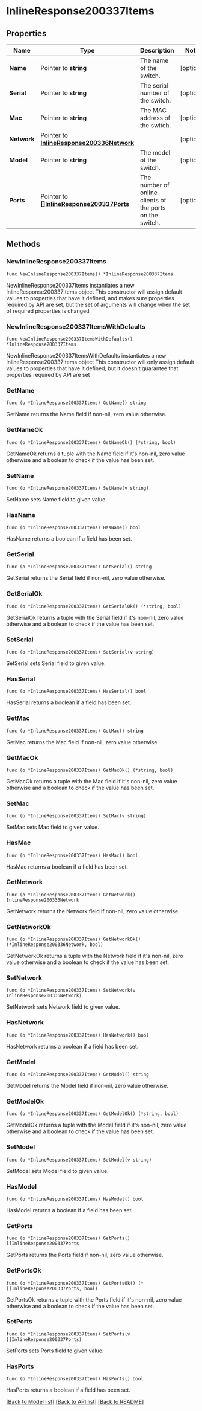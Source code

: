 # InlineResponse200337Items

## Properties

Name | Type | Description | Notes
------------ | ------------- | ------------- | -------------
**Name** | Pointer to **string** | The name of the switch. | [optional] 
**Serial** | Pointer to **string** | The serial number of the switch. | [optional] 
**Mac** | Pointer to **string** | The MAC address of the switch. | [optional] 
**Network** | Pointer to [**InlineResponse200336Network**](InlineResponse200336Network.md) |  | [optional] 
**Model** | Pointer to **string** | The model of the switch. | [optional] 
**Ports** | Pointer to [**[]InlineResponse200337Ports**](InlineResponse200337Ports.md) | The number of online clients of the ports on the switch. | [optional] 

## Methods

### NewInlineResponse200337Items

`func NewInlineResponse200337Items() *InlineResponse200337Items`

NewInlineResponse200337Items instantiates a new InlineResponse200337Items object
This constructor will assign default values to properties that have it defined,
and makes sure properties required by API are set, but the set of arguments
will change when the set of required properties is changed

### NewInlineResponse200337ItemsWithDefaults

`func NewInlineResponse200337ItemsWithDefaults() *InlineResponse200337Items`

NewInlineResponse200337ItemsWithDefaults instantiates a new InlineResponse200337Items object
This constructor will only assign default values to properties that have it defined,
but it doesn't guarantee that properties required by API are set

### GetName

`func (o *InlineResponse200337Items) GetName() string`

GetName returns the Name field if non-nil, zero value otherwise.

### GetNameOk

`func (o *InlineResponse200337Items) GetNameOk() (*string, bool)`

GetNameOk returns a tuple with the Name field if it's non-nil, zero value otherwise
and a boolean to check if the value has been set.

### SetName

`func (o *InlineResponse200337Items) SetName(v string)`

SetName sets Name field to given value.

### HasName

`func (o *InlineResponse200337Items) HasName() bool`

HasName returns a boolean if a field has been set.

### GetSerial

`func (o *InlineResponse200337Items) GetSerial() string`

GetSerial returns the Serial field if non-nil, zero value otherwise.

### GetSerialOk

`func (o *InlineResponse200337Items) GetSerialOk() (*string, bool)`

GetSerialOk returns a tuple with the Serial field if it's non-nil, zero value otherwise
and a boolean to check if the value has been set.

### SetSerial

`func (o *InlineResponse200337Items) SetSerial(v string)`

SetSerial sets Serial field to given value.

### HasSerial

`func (o *InlineResponse200337Items) HasSerial() bool`

HasSerial returns a boolean if a field has been set.

### GetMac

`func (o *InlineResponse200337Items) GetMac() string`

GetMac returns the Mac field if non-nil, zero value otherwise.

### GetMacOk

`func (o *InlineResponse200337Items) GetMacOk() (*string, bool)`

GetMacOk returns a tuple with the Mac field if it's non-nil, zero value otherwise
and a boolean to check if the value has been set.

### SetMac

`func (o *InlineResponse200337Items) SetMac(v string)`

SetMac sets Mac field to given value.

### HasMac

`func (o *InlineResponse200337Items) HasMac() bool`

HasMac returns a boolean if a field has been set.

### GetNetwork

`func (o *InlineResponse200337Items) GetNetwork() InlineResponse200336Network`

GetNetwork returns the Network field if non-nil, zero value otherwise.

### GetNetworkOk

`func (o *InlineResponse200337Items) GetNetworkOk() (*InlineResponse200336Network, bool)`

GetNetworkOk returns a tuple with the Network field if it's non-nil, zero value otherwise
and a boolean to check if the value has been set.

### SetNetwork

`func (o *InlineResponse200337Items) SetNetwork(v InlineResponse200336Network)`

SetNetwork sets Network field to given value.

### HasNetwork

`func (o *InlineResponse200337Items) HasNetwork() bool`

HasNetwork returns a boolean if a field has been set.

### GetModel

`func (o *InlineResponse200337Items) GetModel() string`

GetModel returns the Model field if non-nil, zero value otherwise.

### GetModelOk

`func (o *InlineResponse200337Items) GetModelOk() (*string, bool)`

GetModelOk returns a tuple with the Model field if it's non-nil, zero value otherwise
and a boolean to check if the value has been set.

### SetModel

`func (o *InlineResponse200337Items) SetModel(v string)`

SetModel sets Model field to given value.

### HasModel

`func (o *InlineResponse200337Items) HasModel() bool`

HasModel returns a boolean if a field has been set.

### GetPorts

`func (o *InlineResponse200337Items) GetPorts() []InlineResponse200337Ports`

GetPorts returns the Ports field if non-nil, zero value otherwise.

### GetPortsOk

`func (o *InlineResponse200337Items) GetPortsOk() (*[]InlineResponse200337Ports, bool)`

GetPortsOk returns a tuple with the Ports field if it's non-nil, zero value otherwise
and a boolean to check if the value has been set.

### SetPorts

`func (o *InlineResponse200337Items) SetPorts(v []InlineResponse200337Ports)`

SetPorts sets Ports field to given value.

### HasPorts

`func (o *InlineResponse200337Items) HasPorts() bool`

HasPorts returns a boolean if a field has been set.


[[Back to Model list]](../README.md#documentation-for-models) [[Back to API list]](../README.md#documentation-for-api-endpoints) [[Back to README]](../README.md)


